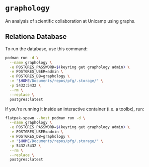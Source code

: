 # `graphology`

An analysis of scientific collaboration at Unicamp using graphs.

## Relationa Database

To run the database, use this command:

```sh
podman run -d \
  --name graphology \
  -e POSTGRES_PASSWORD=$(keyring get graphology admin) \
  -e POSTGRES_USER=admin \
  -e POSTGRES_DB=graphology \
  -v "$HOME/Documents/repos/pfg/.storage/" \
  -p 5432:5432 \
  --rm \
  --replace \
  postgres:latest
```

If you're running it inside an interactive container (i.e. a toolbx), run:

```sh
flatpak-spawn --host podman run -d \
  --name graphology \
  -e POSTGRES_PASSWORD=$(keyring get graphology admin) \
  -e POSTGRES_USER=admin \
  -e POSTGRES_DB=graphology \
  -v "$HOME/Documents/repos/pfg/.storage/" \
  -p 5432:5432 \
  --rm \
  --replace \
  postgres:latest
```
